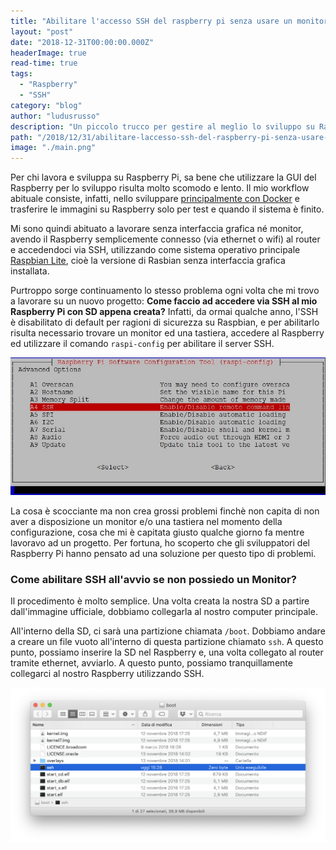 ```yaml
---
title: "Abilitare l'accesso SSH del raspberry pi senza usare un monitor"
layout: "post"
date: "2018-12-31T00:00:00.000Z"
headerImage: true
read-time: true
tags:
  - "Raspberry"
  - "SSH"
category: "blog"
author: "ludusrusso"
description: "Un piccolo trucco per gestire al meglio lo sviluppo su Raspberry Pi, specialmente se non si ha a disposizione un monitor."
path: "/2018/12/31/abilitare-laccesso-ssh-del-raspberry-pi-senza-usare-un-monitor/"
image: "./main.png"
---
```


Per chi lavora e sviluppa su Raspberry Pi, sa bene che utilizzare la GUI del Raspberry per lo sviluppo risulta molto scomodo e lento.
Il mio workflow abituale consiste, infatti, nello sviluppare [principalmente con Docker](https://ludusrusso.cc/2018/06/29/docker-raspberrypi/) e trasferire le immagini su Raspberry solo per test e quando il sistema è finito.

Mi sono quindi abituato a lavorare senza interfaccia grafica né monitor, avendo il Raspberry semplicemente connesso (via ethernet o wifi) al router e accedendoci via SSH, utilizzando come sistema operativo principale [Raspbian Lite](https://www.raspberrypi.org/downloads/raspbian/), cioè la versione di Rasbian senza interfaccia grafica installata.

Purtroppo sorge continuamento lo stesso problema ogni volta che mi trovo a lavorare su un nuovo progetto: **Come faccio ad accedere via SSH al mio Raspberry Pi con SD appena creata?** Infatti, da ormai qualche anno, l'SSH è disabilitato di default per ragioni di sicurezza su Raspbian, e per abilitarlo risulta necessario trovare un monitor ed una tastiera, accedere al Raspberry ed utilizzare il comando `raspi-config` per abilitare il server SSH.

![Abilitare SSH](./enable-ssh.jpg)

La cosa è scocciante ma non crea grossi problemi finchè non capita di non aver a disposizione un monitor e/o una tastiera nel momento della configurazione, cosa che mi è capitata giusto qualche giorno fa mentre lavoravo ad un progetto. Per fortuna, ho scoperto che gli sviluppatori del Raspberry Pi hanno pensato ad una soluzione per questo tipo di problemi.

### Come abilitare SSH all'avvio se non possiedo un Monitor?

Il procedimento è molto semplice. Una volta creata la nostra SD a partire dall'immagine ufficiale, dobbiamo collegarla al nostro computer principale.

All'interno della SD, ci sarà una partizione chiamata `/boot`. Dobbiamo andare a creare un file vuoto all'interno di questa partizione chiamato `ssh`. A questo punto, possiamo inserire la SD nel Raspberry e, una volta collegato al router tramite ethernet, avviarlo. A questo punto, possiamo tranquillamente collegarci al nostro Raspberry utilizzando SSH.

![SSH file](./ssh.png)
